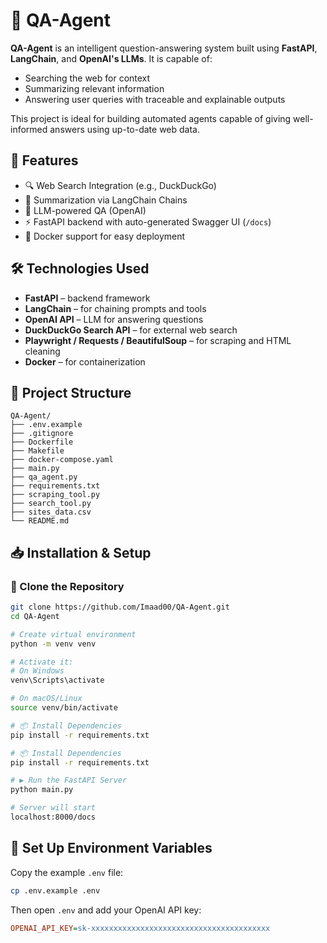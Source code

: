 # 🤖 QA-Agent

**QA-Agent** is an intelligent question-answering system built using **FastAPI**, **LangChain**, and **OpenAI's LLMs**. It is capable of:

- Searching the web for context
- Summarizing relevant information
- Answering user queries with traceable and explainable outputs

This project is ideal for building automated agents capable of giving well-informed answers using up-to-date web data.

## 🚀 Features

- 🔍 Web Search Integration (e.g., DuckDuckGo)
- 🧠 Summarization via LangChain Chains
- 🤖 LLM-powered QA (OpenAI)
- ⚡ FastAPI backend with auto-generated Swagger UI (`/docs`)
- 🐳 Docker support for easy deployment

## 🛠️ Technologies Used

- **FastAPI** – backend framework
- **LangChain** – for chaining prompts and tools
- **OpenAI API** – LLM for answering questions
- **DuckDuckGo Search API** – for external web search
- **Playwright / Requests / BeautifulSoup** – for scraping and HTML cleaning
- **Docker** – for containerization

## 🧾 Project Structure

```text
QA-Agent/
├── .env.example
├── .gitignore
├── Dockerfile
├── Makefile
├── docker-compose.yaml
├── main.py
├── qa_agent.py
├── requirements.txt
├── scraping_tool.py
├── search_tool.py
├── sites_data.csv
└── README.md
```

## 📥 Installation & Setup

### 🔁 Clone the Repository

```bash
git clone https://github.com/Imaad00/QA-Agent.git
cd QA-Agent

# Create virtual environment
python -m venv venv

# Activate it:
# On Windows
venv\Scripts\activate

# On macOS/Linux
source venv/bin/activate

# 📦 Install Dependencies
pip install -r requirements.txt

# 📦 Install Dependencies
pip install -r requirements.txt

# ▶️ Run the FastAPI Server
python main.py

# Server will start
localhost:8000/docs
```
## 🔑 Set Up Environment Variables

Copy the example `.env` file:

```bash
cp .env.example .env
```
Then open `.env` and add your OpenAI API key:

```ini
OPENAI_API_KEY=sk-xxxxxxxxxxxxxxxxxxxxxxxxxxxxxxxxxxxxxxxx


